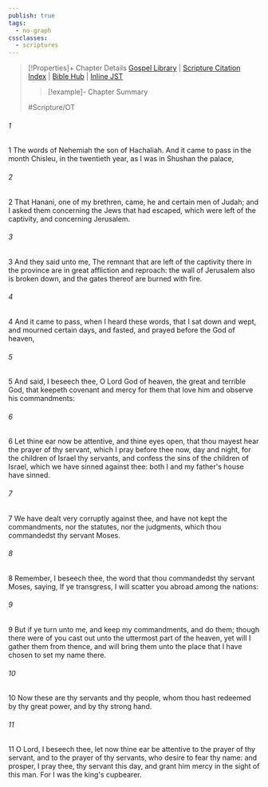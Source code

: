 ```yaml
---
publish: true
tags:
  - no-graph
cssclasses:
  - scriptures
---
```

>[!Properties]+ Chapter Details
>[Gospel Library](https://churchofjesuschrist.org/study/scriptures/ot/neh/1?lang=eng)    |    [Scripture Citation Index](https://scriptures.byu.edu/#07401::c07401)    |    [Bible Hub](https://biblehub.com/nehemiah/1.htm)    |    [Inline JST](https://scripturetoolbox.com/html/ic/Nehemiah/1.html)
>>[!example]- Chapter Summary
>> 
> 
>
>#Scripture/OT
###### 1
1 The words of Nehemiah the son of Hachaliah. And it came to pass in the month Chisleu, in the twentieth year, as I was in Shushan the palace,
###### 2
2 That Hanani, one of my brethren, came, he and certain men of Judah; and I asked them concerning the Jews that had escaped, which were left of the captivity, and concerning Jerusalem.
###### 3
3 And they said unto me, The remnant that are left of the captivity there in the province are in great affliction and reproach: the wall of Jerusalem also is broken down, and the gates thereof are burned with fire.
###### 4
4 And it came to pass, when I heard these words, that I sat down and wept, and mourned certain days, and fasted, and prayed before the God of heaven,
###### 5
5 And said, I beseech thee, O Lord God of heaven, the great and terrible God, that keepeth covenant and mercy for them that love him and observe his commandments:
###### 6
6 Let thine ear now be attentive, and thine eyes open, that thou mayest hear the prayer of thy servant, which I pray before thee now, day and night, for the children of Israel thy servants, and confess the sins of the children of Israel, which we have sinned against thee: both I and my father's house have sinned.
###### 7
7 We have dealt very corruptly against thee, and have not kept the commandments, nor the statutes, nor the judgments, which thou commandedst thy servant Moses.
###### 8
8 Remember, I beseech thee, the word that thou commandedst thy servant Moses, saying, If ye transgress, I will scatter you abroad among the nations:
###### 9
9 But if ye turn unto me, and keep my commandments, and do them; though there were of you cast out unto the uttermost part of the heaven, yet will I gather them from thence, and will bring them unto the place that I have chosen to set my name there.
###### 10
10 Now these are thy servants and thy people, whom thou hast redeemed by thy great power, and by thy strong hand.
###### 11
11 O Lord, I beseech thee, let now thine ear be attentive to the prayer of thy servant, and to the prayer of thy servants, who desire to fear thy name: and prosper, I pray thee, thy servant this day, and grant him mercy in the sight of this man. For I was the king's cupbearer.
